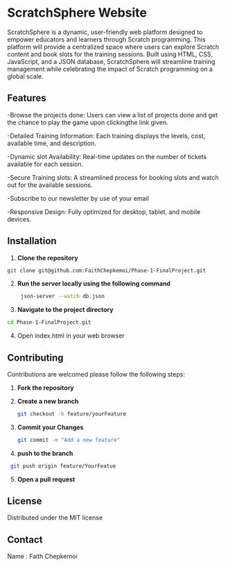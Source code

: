 # ScratchSphere Website
ScratchSphere is a dynamic, user-friendly web platform designed to empower educators and learners through Scratch programming. This platform will provide a centralized space where users can explore Scratch content and book slots for the  training sessions. Built using HTML, CSS, JavaScript, and a JSON database, ScratchSphere will streamline training management while celebrating the impact of Scratch programming on a global scale.

## Features
-Browse the projects done: Users can view a list of projects done and get the chance to play the game upon clickingthe link given. 


-Detailed Training Information: Each training displays the levels, cost, available time, and description.


-Dynamic slot Availability: Real-time updates on the number of tickets available for each session.

-Secure Training slots: A streamlined process for booking slots and watch out for the available sessions.

-Subscribe to our newsletter by use of your email

-Responsive Design: Fully optimized for desktop, tablet, and mobile devices.



## Installation
1. **Clone the repository**
~~~bash
git clone git@github.com:FaithChepkemoi/Phase-1-FinalProject.git
~~~
2. **Run the server locally using the following command**
   ~~~bash
    json-server --watch db.json
   ~~~
3. **Navigate to the project directory**
~~~bash
cd Phase-1-FinalProject.git
~~~
4. Open index.html in your web browser

## Contributing
Contributions are welcomed please follow the following steps:

1. **Fork the repository**

2. **Create a new branch**
   ~~~bash
   git checkout -b feature/yourFeature
   ~~~
3. **Commit your Changes**
   ~~~bash
   git commit -m "Add a new feature"
   ~~~
4. **push to the branch**
  ~~~bash
   git push origin feature/YourFeatue
   ~~~
5. **Open a pull request**

## License

Distributed under the MIT license

## Contact

Name : Faith Chepkemoi